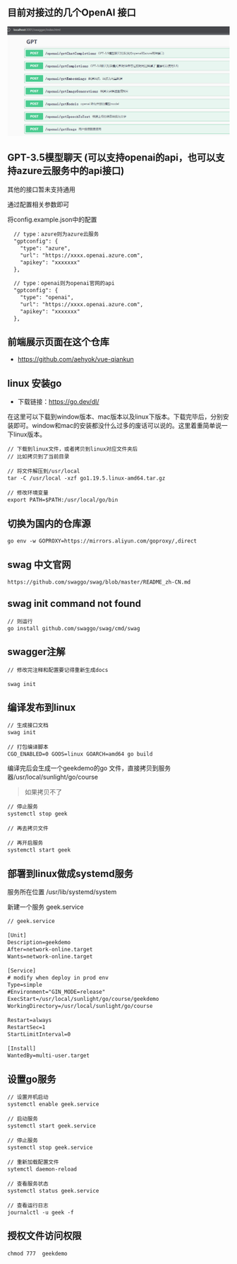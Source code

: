 ## 目前对接过的几个OpenAI 接口

![已经对接过的几个接口](swagger.png)
## GPT-3.5模型聊天 (可以支持openai的api，也可以支持azure云服务中的api接口)
其他的接口暂未支持通用


通过配置相关参数即可

将config.example.json中的配置

```
  // type：azure则为azure云服务
  "gptconfig": {
    "type": "azure",
    "url": "https://xxxx.openai.azure.com",
    "apikey": "xxxxxxx"
  },
```

```
  // type：openai则为openai官网的api
  "gptconfig": {
    "type": "openai",
    "url": "https://xxxx.openai.azure.com",
    "apikey": "xxxxxxx"
  },
```

## 前端展示页面在这个仓库
- https://github.com/aehyok/vue-qiankun



## linux 安装go
- 下载链接：https://go.dev/dl/

在这里可以下载到window版本、mac版本以及linux下版本。下载完毕后，分别安装即可。window和mac的安装都没什么过多的废话可以说的。这里着重简单说一下linux版本。

```
// 下载到linux文件，或者拷贝到linux对应文件夹后
// 比如拷贝到了当前目录

// 将文件解压到/usr/local
tar -C /usr/local -xzf go1.19.5.linux-amd64.tar.gz

// 修改环境变量
export PATH=$PATH:/usr/local/go/bin
```

## 切换为国内的仓库源
```
go env -w GOPROXY=https://mirrors.aliyun.com/goproxy/,direct
```

## swag 中文官网
```
https://github.com/swaggo/swag/blob/master/README_zh-CN.md
```
## swag init command not found 
```
// 则运行 
go install github.com/swaggo/swag/cmd/swag
```

## swagger注解
```
// 修改完注释和配置要记得重新生成docs

swag init
```

## 编译发布到linux
```
// 生成接口文档
swag init 

// 打包编译脚本
CGO_ENABLED=0 GOOS=linux GOARCH=amd64 go build
```
编译完后会生成一个geekdemo的go 文件，直接拷贝到服务器/usr/local/sunlight/go/course

> 如果拷贝不了

```
// 停止服务
systemctl stop geek

// 再去拷贝文件

// 再开启服务
systemctl start geek
```

## 部署到linux做成systemd服务
服务所在位置  /usr/lib/systemd/system

新建一个服务  geek.service


```
// geek.service

[Unit]
Description=geekdemo
After=network-online.target
Wants=network-online.target

[Service]
# modify when deploy in prod env
Type=simple
#Environment="GIN_MODE=release"
ExecStart=/usr/local/sunlight/go/course/geekdemo
WorkingDirectory=/usr/local/sunlight/go/course

Restart=always
RestartSec=1
StartLimitInterval=0

[Install]
WantedBy=multi-user.target

```

## 设置go服务
```
// 设置开机启动
systemctl enable geek.service

// 启动服务
systemctl start geek.service

// 停止服务
systemctl stop geek.service

// 重新加载配置文件
sytemctl daemon-reload

// 查看服务状态
systemctl status geek.service

// 查看运行日志
journalctl -u geek -f
```

## 授权文件访问权限

```
chmod 777  geekdemo
```